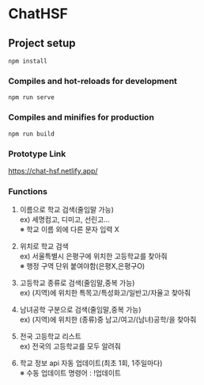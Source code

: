 # ChatHSF

## Project setup
```
npm install
```

### Compiles and hot-reloads for development
```
npm run serve
```

### Compiles and minifies for production
```
npm run build
```

### Prototype Link
https://chat-hsf.netlify.app/

### Functions
1. 이름으로 학교 검색(줄임말 가능)   
ex) 세명컴고, 디미고, 선린고...   
※ 학교 이름 외에 다른 문자 입력 X

2. 위치로 학교 검색   
ex) 서울특별시 은평구에 위치한 고등학교를 찾아줘   
※ 행정 구역 단위 붙여야함(은평X,은평구O)

3. 고등학교 종류로 검색(줄임말,중복 가능)   
ex) (지역)에 위치한 특목고/특성화고/일반고/자율고 찾아줘   

4. 남녀공학 구분으로 검색(줄임말,중복 가능)   
ex) (지역)에 위치한 (종류)중 남고/여고/(남녀)공학/을 찾아줘   

5. 전국 고등학교 리스트   
ex) 전국의 고등학교를 모두 알려줘   

6. 학교 정보 api 자동 업데이트(최초 1회, 1주일마다)   
※ 수동 업데이트 명령어 : !업데이트